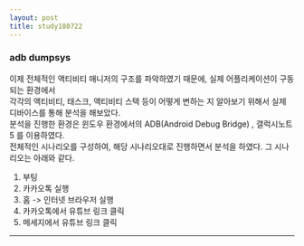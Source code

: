 ```yaml
---
layout: post
title: study180722
---
```


<h3>adb dumpsys</h3>

이제 전체적인 액티비티 매니저의 구조를 파악하였기 때문에, 실제 어플리케이션이 구동되는 환경에서
<br />각각의 액티비티, 태스크, 액티비티 스택 등이 어떻게 변하는 지 알아보기 위해서 실제 디바이스를 통해 분석을 해보았다. 
<br />분석을 진행한 환경은 윈도우 환경에서의 ADB(Android Debug Bridge) , 갤럭시노트5 를 이용하였다.
<br />전체적인 시나리오를 구성하여, 해당 시나리오대로 진행하면서 분석을 하였다. 그 시나리오는 아래와 같다.

1. 부팅
2. 카카오톡 실행
3. 홈 -> 인터넷 브라우저 실행
4. 카카오톡에서 유튜브 링크 클릭
5. 메세지에서 유튜브 링크 클릭



* * *
